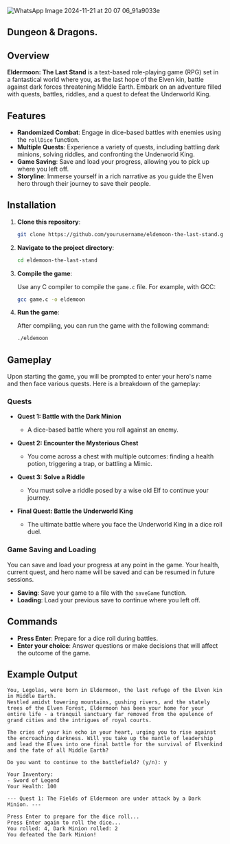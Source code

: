 ![WhatsApp Image 2024-11-21 at 20 07 06_91a9033e](https://github.com/user-attachments/assets/7bc10d28-e9bd-40e8-bde9-065bba05c4bc)
## Dungeon & Dragons.

## Overview

**Eldermoon: The Last Stand** is a text-based role-playing game (RPG) set in a fantastical world where you, as the last hope of the Elven kin, battle against dark forces threatening Middle Earth. Embark on an adventure filled with quests, battles, riddles, and a quest to defeat the Underworld King.

## Features

- **Randomized Combat**: Engage in dice-based battles with enemies using the `rollDice` function.
- **Multiple Quests**: Experience a variety of quests, including battling dark minions, solving riddles, and confronting the Underworld King.
- **Game Saving**: Save and load your progress, allowing you to pick up where you left off.
- **Storyline**: Immerse yourself in a rich narrative as you guide the Elven hero through their journey to save their people.

## Installation

1. **Clone this repository**:

    ```bash
    git clone https://github.com/yourusername/eldemoon-the-last-stand.git
    ```

2. **Navigate to the project directory**:

    ```bash
    cd eldemoon-the-last-stand
    ```

3. **Compile the game**:

    Use any C compiler to compile the `game.c` file. For example, with GCC:

    ```bash
    gcc game.c -o eldemoon
    ```

4. **Run the game**:

    After compiling, you can run the game with the following command:

    ```bash
    ./eldemoon
    ```

## Gameplay

Upon starting the game, you will be prompted to enter your hero's name and then face various quests. Here is a breakdown of the gameplay:

### Quests

- **Quest 1: Battle with the Dark Minion**
  - A dice-based battle where you roll against an enemy.
  
- **Quest 2: Encounter the Mysterious Chest**
  - You come across a chest with multiple outcomes: finding a health potion, triggering a trap, or battling a Mimic.
  
- **Quest 3: Solve a Riddle**
  - You must solve a riddle posed by a wise old Elf to continue your journey.
  
- **Final Quest: Battle the Underworld King**
  - The ultimate battle where you face the Underworld King in a dice roll duel.

### Game Saving and Loading

You can save and load your progress at any point in the game. Your health, current quest, and hero name will be saved and can be resumed in future sessions.

- **Saving**: Save your game to a file with the `saveGame` function.
- **Loading**: Load your previous save to continue where you left off.

## Commands

- **Press Enter**: Prepare for a dice roll during battles.
- **Enter your choice**: Answer questions or make decisions that will affect the outcome of the game.

## Example Output

```text
You, Legolas, were born in Eldermoon, the last refuge of the Elven kin in Middle Earth.
Nestled amidst towering mountains, gushing rivers, and the stately trees of the Elven Forest, Eldermoon has been your home for your entire life - a tranquil sanctuary far removed from the opulence of grand cities and the intrigues of royal courts.

The cries of your kin echo in your heart, urging you to rise against the encroaching darkness. Will you take up the mantle of leadership and lead the Elves into one final battle for the survival of Elvenkind and the fate of all Middle Earth?

Do you want to continue to the battlefield? (y/n): y

Your Inventory:
- Sword of Legend
Your Health: 100

--- Quest 1: The Fields of Eldermoon are under attack by a Dark Minion. ---

Press Enter to prepare for the dice roll...
Press Enter again to roll the dice...
You rolled: 4, Dark Minion rolled: 2
You defeated the Dark Minion!
